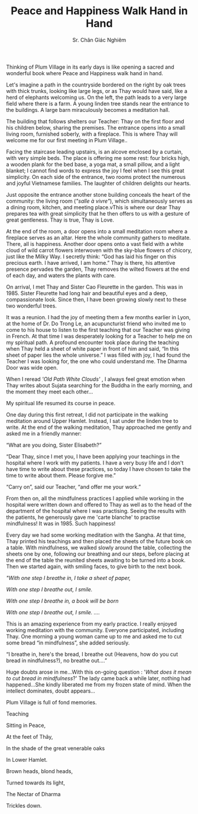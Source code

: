 ﻿---
title: Peace and Happiness Walk Hand in Hand 
author: Sr. Chân Giác Nghiêm
---

Thinking of Plum Village in its early days is like opening a sacred and wonderful book where Peace and Happiness walk hand in hand.

Let's imagine a path in the countryside bordered on the right by oak trees with thick trunks, looking like large legs, or as Thay would have said, like a herd of elephants welcoming us. On the left, the path leads to a very large field where there is a farm. A young linden tree stands near the entrance to the buildings. A large barn miraculously becomes a meditation hall.

The building that follows shelters our Teacher: Thay on the first floor and his children below, sharing the premises. The entrance opens into a small living room, furnished soberly, with a fireplace. This is where Thay will welcome me for our first meeting in Plum Village..

Facing the staircase leading upstairs, is an alcove enclosed by a curtain, with very simple beds. The place is offering me some rest: four bricks high, a wooden plank for the bed base, a yoga mat, a small pillow, and a light blanket; I cannot find words to express the joy I feel when I see this great simplicity. On each side of the entrance, two rooms protect the numerous and joyful Vietnamese families. The laughter of children delights our hearts.

Just opposite the entrance another stone building conceals the heart of the community: the living room (*"salle à vivre"*), which simultaneously serves as a dining room, kitchen, and meeting place.vThis is where our dear Thay prepares tea with great simplicity that he then offers to us with a gesture of great gentleness. Thay is true, Thay is Love.

At the end of the room, a door opens into a small meditation room where a fireplace serves as an altar. Here the whole community gathers to meditate. There, all is happiness. Another door opens onto a vast field with a white cloud of wild carrot flowers interwoven with the sky-blue flowers of chicory, just like the Milky Way. I secretly think: “God has laid his finger on this precious earth. I have arrived, I am home.” Thay is there, his attentive presence pervades the garden, Thay removes the wilted flowers at the end of each day, and waters the plants with care.

On arrival, I met Thay and Sister Cao Fleurette in the garden. This was in 1985. Sister Fleurette had long hair and beautiful eyes and a deep, compassionate look. Since then, I have been growing slowly next to these two wonderful trees.

It was a reunion. I had the joy of meeting them a few months earlier in Lyon, at the home of Dr. Do Trong Le, an acupuncturist friend who invited me to come to his house to listen to the first teaching that our Teacher was giving in French. At that time I was desperately looking for a Teacher to help me on my spiritual path. A profound encounter took place during the teaching when Thay held a sheet of white paper in front of him and said, “In this sheet of paper lies the whole universe.” I was filled with joy, I had found the Teacher I was looking for, the one who could understand me. The Dharma Door was wide open.

When I reread *'Old Path White Clouds'* , I always feel great emotion when Thay writes about Sujata searching for the Buddha in the early morning, and the moment they meet each other...

My spiritual life resumed its course in peace.

One day during this first retreat, I did not participate in the walking meditation around Upper Hamlet. Instead, I sat under the linden tree to write. At the end of the walking meditation, Thay approached me gently and asked me in a friendly manner:

“What are you doing, Sister Elisabeth?”

“Dear Thay,  since I met you, I have been applying your teachings in the hospital where I work with my patients. I have a very busy life and I don't have time to write about these practices, so today I have chosen to take the time to write about them. Please forgive me.”

“Carry on”, said our Teacher, “and offer me your work.”

From then on, all the mindfulness practices I applied while working in the hospital were written down and offered to Thay as well as to the head of the department of the hospital where I was practising. Seeing the results with the patients, he generously gave me 'carte blanche' to practise mindfulness! It was in 1985. Such happiness!

Every day we had some working meditation with the Sangha. At that time, Thay printed his teachings and then placed the sheets of the future book on a table. With mindfulness, we walked slowly around the table, collecting the sheets one by one, following our breathing and our steps, before placing at the end of the table the reunited sheets awaiting to be turned into a book. Then we started again, with smiling faces, to give birth to the next book.

*"With one step I breathe in, I take a sheet of paper,* 

*With one step I breathe out, I smile.* 

*With one step I breathe in, a book will be born*

*With one step I breathe out, I smile. ....*

This is an amazing experience from my early practice. I really enjoyed working meditation with the community. Everyone participated, including Thay. One morning a young woman came up to me and asked me to cut some bread “in mindfulness”, she added seriously.

“I breathe in, here's the bread, I breathe out (Heavens, how do you cut bread in nindfulness?), no breathe out....”

Huge doubts arose in me...With this on-going question : '*What does it mean to cut bread in mindfulness*?' The lady came back a while later, nothing had happened...She kindly liberated me from my frozen state of mind. When the intellect dominates, doubt appears…

Plum Village is full of fond memories.

Teaching

Sitting in Peace,

At the feet of Thây,

In the shade of the great venerable oaks

In Lower Hamlet.

Brown heads, blond heads,

Turned towards its light,

The Nectar of Dharma

Trickles down. 
